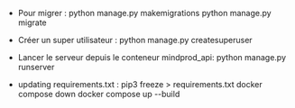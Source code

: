 - Pour migrer : 
python manage.py makemigrations
python manage.py migrate


- Créer un super utilisateur :
python manage.py createsuperuser


- Lancer le serveur depuis le conteneur mindprod_api:
python manage.py runserver


- updating requirements.txt :
pip3 freeze > requirements.txt
docker compose down
docker compose up --build

  